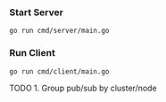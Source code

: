 ### Start Server

```
go run cmd/server/main.go
```

### Run Client

```
go run cmd/client/main.go
```


TODO 
    1. Group pub/sub by cluster/node